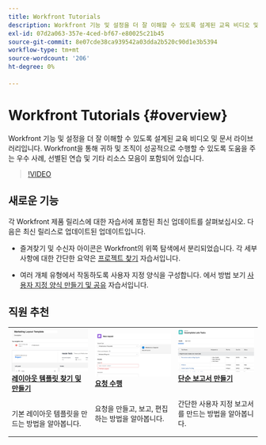 ```yaml
---
title: Workfront Tutorials
description: Workfront 기능 및 설정을 더 잘 이해할 수 있도록 설계된 교육 비디오 및 문서 라이브러리입니다.  Workfront을 통해 귀하 및 조직이 성공적으로 수행할 수 있도록 도움을 주는 우수 사례, 선별된 연습 및 기타 리소스 모음이 포함되어 있습니다.
exl-id: 07d2a063-357e-4ced-bf67-e80025c21b45
source-git-commit: 8e07cde38ca939542a03dda2b520c90d1e3b5394
workflow-type: tm+mt
source-wordcount: '206'
ht-degree: 0%

---
```


# Workfront Tutorials {#overview}

Workfront 기능 및 설정을 더 잘 이해할 수 있도록 설계된 교육 비디오 및 문서 라이브러리입니다.  Workfront을 통해 귀하 및 조직이 성공적으로 수행할 수 있도록 도움을 주는 우수 사례, 선별된 연습 및 기타 리소스 모음이 포함되어 있습니다.

>[!VIDEO](https://video.tv.adobe.com/v/335063/?quality=12)

<!-- 

This is the landing page of the user guide. It should be the first list item in the TOC.md file. 
See other user landing pages to get ideas. 

-->

## 새로운 기능

각 Workfront 제품 릴리스에 대한 자습서에 포함된 최신 업데이트를 살펴보십시오. 다음은 최신 릴리스로 업데이트된 업데이트입니다.

* 즐겨찾기 및 수신자 아이콘은 Workfront의 위쪽 탐색에서 분리되었습니다. 각 세부 사항에 대한 간단한 요약은 <a href="/help/manage-work/projects/find-projects.md">프로젝트 찾기</a> 자습서입니다.

* 여러 개체 유형에서 작동하도록 사용자 지정 양식을 구성합니다. 에서 방법 보기 <a href="/help/custom-data/custom-forms/custom-forms-creating-and-sharing-a-custom-form.md">사용자 지정 양식 만들기 및 공유</a> 자습서입니다.


## 직원 추천

<table>
  <tr>
   <td>
      <a href="/help/administration-and-setup/layout-templates/find-layout-templates.md">
      <img alt="레이아웃 템플릿 찾기 및 만들기" src="./assets/ltemp_01.png"/>
      </a>
      <div>
         <a href="/help/administration-and-setup/layout-templates/find-layout-templates.md"><strong>레이아웃 템플릿 찾기 및 만들기</strong></a>
<!----         <br/><em>foo</em> --->
      </div>
      <p>
        <br/>
         기본 레이아웃 템플릿을 만드는 방법을 알아봅니다.
      </p>
    </td>
   <td>
      <a href="/help/manage-work/issues-requests/make-a-request.md">
      <img alt="요청 수행" src="./assets/nrequest_01.png"/>
      </a>
      <div>
         <a href="/help/manage-work/issues-requests/make-a-request.md"><strong>요청 수행</strong></a>
<!----         <br/><em>foo</em> --->
      </div>
      <p>
      <br/>
         요청을 만들고, 보고, 편집하는 방법을 알아봅니다.
      </p>

<td>
      <a href="/help/reporting/basic-reporting/create-a-simple-report.md">
      <img alt="단순 보고서 만들기" src="./assets/sreport_01.png"/>
      </a>
      <div>
         <a href="/help/reporting/basic-reporting/create-a-simple-report.md"><strong>단순 보고서 만들기</strong></a>
<!----         <br/><em>foo</em> --->
      </div>
      <p>
        <br/>
         간단한 사용자 지정 보고서를 만드는 방법을 알아봅니다.
      </p>
    </td>
  </tr>
</table>
